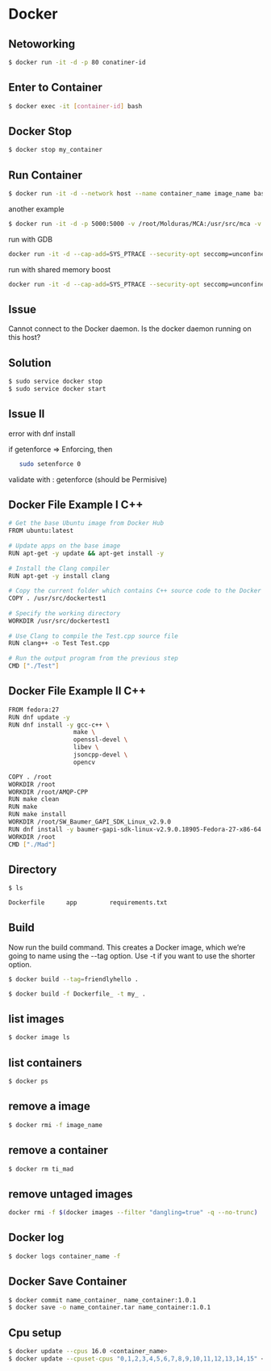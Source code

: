 # Docker

## Netoworking

```sh
$ docker run -it -d -p 80 conatiner-id
```

## Enter to Container
```sh
$ docker exec -it [container-id] bash
```

## Docker Stop
```sh
$ docker stop my_container
```

## Run Container
```sh
$ docker run -it -d --network host --name container_name image_name bash
```
another example
```sh
$ docker run -it -d -p 5000:5000 -v /root/Molduras/MCA:/usr/src/mca -v /root/Molduras/MCA_Test:/usr/src/app/ --network host --name mca_test_dev mca_test bash
```
run with GDB
```sh
docker run -it -d --cap-add=SYS_PTRACE --security-opt seccomp=unconfined -v /root/Molduras/MCA_DEV:/root/mca --network host --name molduras_mca_gdb molduras_mca_dev bash
```
run with shared memory boost
```sh
docker run -it -d --cap-add=SYS_PTRACE --security-opt seccomp=unconfined -v /home/arturo/Projects/Pyro/pyro_stream:/root/dev --network host --ipc=host --name pyro_stream_dev_1 pyro_stream_dev bash
```

## Issue

Cannot connect to the Docker daemon. Is the docker daemon running on this host?

## Solution

```sh
$ sudo service docker stop
$ sudo service docker start 
```

## Issue II

error with dnf install

if getenforce => Enforcing, 
then 
```sh
   sudo setenforce 0
```
validate with :
getenforce (should be Permisive)

## Docker File Example I C++
```sh
# Get the base Ubuntu image from Docker Hub
FROM ubuntu:latest
 
# Update apps on the base image
RUN apt-get -y update && apt-get install -y
 
# Install the Clang compiler
RUN apt-get -y install clang
 
# Copy the current folder which contains C++ source code to the Docker image under /usr/src
COPY . /usr/src/dockertest1
 
# Specify the working directory
WORKDIR /usr/src/dockertest1
 
# Use Clang to compile the Test.cpp source file
RUN clang++ -o Test Test.cpp
 
# Run the output program from the previous step
CMD ["./Test"]
```

## Docker File Example II C++
```sh
FROM fedora:27
RUN dnf update -y
RUN dnf install -y gcc-c++ \
                  make \
                  openssl-devel \
                  libev \
                  jsoncpp-devel \
                  opencv 

COPY . /root
WORKDIR /root
WORKDIR /root/AMQP-CPP
RUN make clean
RUN make
RUN make install
WORKDIR /root/SW_Baumer_GAPI_SDK_Linux_v2.9.0
RUN dnf install -y baumer-gapi-sdk-linux-v2.9.0.18905-Fedora-27-x86-64.rpm
WORKDIR /root
CMD ["./Mad"]
```

## Directory 
```sh
$ ls
```
```sh
Dockerfile		app			requirements.txt
```
## Build
Now run the build command. This creates a Docker image, which we’re going to name using the --tag option. Use -t if you want to use the shorter option.

```sh
$ docker build --tag=friendlyhello .
```

```sh
$ docker build -f Dockerfile_ -t my_ .
```

## list images

```sh
$ docker image ls
```

## list containers
```sh
$ docker ps
```

## remove a image
```sh
$ docker rmi -f image_name
```

## remove a container
```sh
$ docker rm ti_mad
```

## remove untaged images <none>
 ```sh
 docker rmi -f $(docker images --filter "dangling=true" -q --no-trunc)
```
 
## Docker log
```sh
$ docker logs container_name -f
```

## Docker Save Container
```sh
$ docker commit name_container_ name_container:1.0.1
$ docker save -o name_container.tar name_container:1.0.1
```
## Cpu setup
```sh
$ docker update --cpus 16.0 <container_name>
$ docker update --cpuset-cpus "0,1,2,3,4,5,6,7,8,9,10,11,12,13,14,15" <container_name>
```

